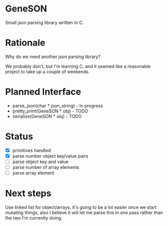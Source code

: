 # GeneSON

Small json parsing library written in C.

# Rationale

Why do we need another json parsing library?

We probably don't, but I'm learning C, and it seemed like a reasonable project to take up a couple of weekends.

# Planned Interface

- parse_json(char * json_string) - In progress
- pretty_print(GeneSON * obj) - TODO
- serialize(GeneSON * obj) - TODO

# Status

- [x] primitives handled
- [x] parse number object key/value pairs
- [ ] parse object key and value
- [ ] parse number of array elements
- [ ] parse array element

# Next steps

Use linked list for object/arrays, it's going to be a lot easier once we start mutating things, also I believe it will let me parse this in one pass rather than the two I'm currently doing.
